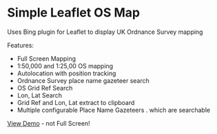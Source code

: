 # Simple Leaflet OS Map

Uses Bing plugin for Leaflet to display UK Ordnance Survey mapping 

Features:
* Full Screen Mapping
* 1:50,000 and 1:25,00 OS mapping
* Autolocation with position tracking
* Ordnance Survey place name gazeteer search
* OS Grid Ref Search
* Lon, Lat Search
* Grid Ref and Lon, Lat extract to clipboard
* Multiple configurable Place Name Gazeteers
. which are searchable 

[View Demo](https://bertybasset.github.io/SimpleOsMap/demo/index.htm) - not Full Screen!
